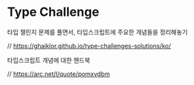 # Type Challenge

타입 챌린지 문제를 풀면서, 타입스크립트에 주요한 개념들을 정리해놓기

// https://ghaiklor.github.io/type-challenges-solutions/ko/

타입스크립트 개념에 대한 핸드북

// https://arc.net/l/quote/pomxvdbm
